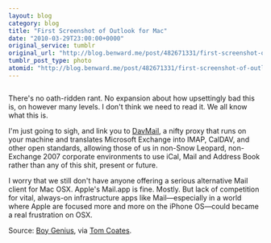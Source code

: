 ```yaml
---
layout: blog
category: blog
title: "First Screenshot of Outlook for Mac"
date: "2010-03-29T23:00:00+0000"
original_service: tumblr
original_url: "http://blog.benward.me/post/482671331/first-screenshot-of-outlook-for-mac-theres-no"
tumblr_post_type: photo
atomid: "http://blog.benward.me/post/482671331/first-screenshot-of-outlook-for-mac-theres-no"
---
```

<figure class="photo">
  <img src="http://benward.me/res/tumblr/media/482671331/0.jpg" alt="">
</figure>

There's no oath-ridden rant. No expansion about how upsettingly bad this is, on however many levels. I don't think we need to read it. We all know what this is.

I'm just going to sigh, and link you to [DavMail](http://davmail.sourceforge.net/), a nifty proxy that runs on your machine and translates Microsoft Exchange into IMAP, CalDAV, and other open standards, allowing those of us in non-Snow Leopard, non-Exchange 2007 corporate environments to use iCal, Mail and Address Book rather than any of this shit, present or future.

I worry that we still don't have anyone offering a serious alternative Mail client for Mac OSX. Apple's Mail.app is fine. Mostly. But lack of competition for vital, always-on infrastructure apps like Mail—especially in a world where Apple are focused more and more on the iPhone OS—could became a real frustration on OSX.

Source: [Boy Genius](http://www.boygeniusreport.com/2010/03/29/microsoft-office-2011-for-mac-gets-undressed/), via [Tom Coates](http://twitter.com/tomcoates/statuses/11272772205).